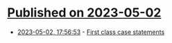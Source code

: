 # [Published on 2023-05-02](index.md)

* [2023-05-02, 17:56:53](https://lobste.rs/s/fgs28k/first_class_case_statements) - [First class case statements](https://vimeo.com/823083943?share=copy#t=136)
